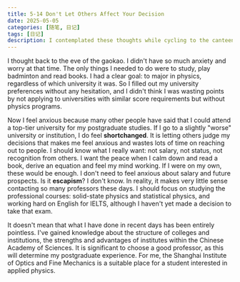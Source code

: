 ```yaml
---
title: 5-14 Don't Let Others Affect Your Decision
date: 2025-05-05
categories: [随笔, 日记]
tags: [日记]
description: I contemplated these thoughts while cycling to the canteen at lunchtime today.
---
```


I thought back to the eve of the gaokao. I didn't have so much anxiety and worry at that time. The only things I needed to do were to study, play badminton and read books. I had a clear goal: to major in physics, regardless of which university it was. So I filled out my university preferences without any hesitation, and I didn't think I was wasting points by not applying to universities with similar score requirements but without physics programs.

Now I feel anxious because many other people have said that I could attend a top-tier university for my postgraduate studies. If I go to a slightly "worse" university or institution, I do feel **shortchanged**. It is letting others judge my decisions that makes me feel anxious and wastes lots of time on reaching out to people. I should know what I really want: not salary, not status, not recognition from others. I want the peace when I calm down and read a book, derive an equation and feel my mind working. If I were on my own, these would be enough. I don't need to feel anxious about salary and future prospects. Is it **escapism**? I don't know. In reality, it makes very little sense contacting so many professors these days. I should focus on studying the professional courses: solid-state physics and statistical physics, and working hard on English for IELTS, although I haven't yet made a decision to take that exam.

It doesn't mean that what I have done in recent days has been entirely pointless. I've gained knowledge about the structure of colleges and institutions, the strengths and advantages of institutes within the Chinese Academy of Sciences. It is significant to choose a good professor, as this will determine my postgraduate experience. For me, the Shanghai Institute of Optics and Fine Mechanics is a suitable place for a student interested in applied physics.
